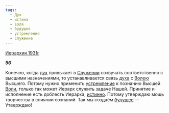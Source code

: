 ```yaml
---
tags:
  - Дух
  - истина
  - воля
  - будущее
  - устремление
  - служение
---
```

[Иерархия 1931г](https://127.0.0.1:4002/agni/1931)

___56___

Конечно, когда [дух](../../../tags/#Дух) привыкает в [Служении](../../../tags/#служение) созвучать соответственно с высшими назначениями, то устанавливается связь [духа](../../../tags/#Дух) с [Волею](../../../tags/#воля) Высшего. Потому нужно применить [устремление](../../../tags/#устремление) к познанию Высшей [Воли](../../../tags/#воля), только так может Иерарх служить задаче Нашей. Принятие и исполнение есть доблесть Иерарха, [истинно](../../../tags/#истина). Потому утверждаю мощь творчества в слиянии сознаний. Так мы создаём [будущее](../../../tags/#будущее) — Утверждаю!   

